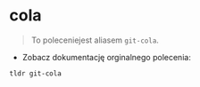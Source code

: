 # cola

> To poleceniejest aliasem `git-cola`.

- Zobacz dokumentację orginalnego polecenia:

`tldr git-cola`

